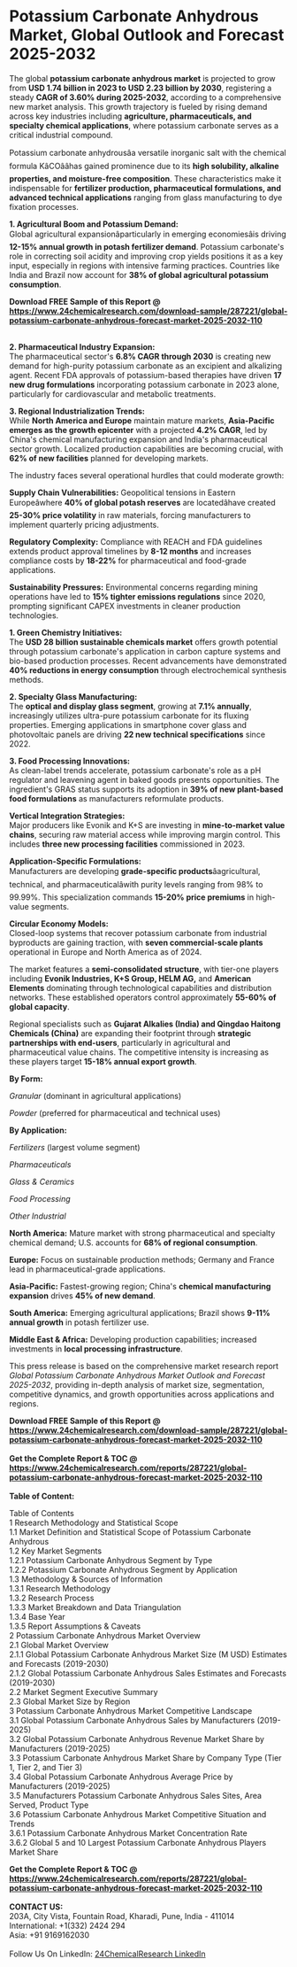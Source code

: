<h1>Potassium Carbonate Anhydrous Market, Global Outlook and Forecast 2025-2032</h1><p>The global <strong>potassium carbonate anhydrous market</strong> is projected to grow from <strong>USD 1.74 billion in 2023 to USD 2.23 billion by 2030</strong>, registering a steady <strong>CAGR of 3.60% during 2025-2032</strong>, according to a comprehensive new market analysis. This growth trajectory is fueled by rising demand across key industries including <strong>agriculture, pharmaceuticals, and specialty chemical applications</strong>, where potassium carbonate serves as a critical industrial compound.</p><p>Potassium carbonate anhydrousâa versatile inorganic salt with the chemical formula KâCOââhas gained prominence due to its <strong>high solubility, alkaline properties, and moisture-free composition</strong>. These characteristics make it indispensable for <strong>fertilizer production, pharmaceutical formulations, and advanced technical applications</strong> ranging from glass manufacturing to dye fixation processes.</p><p><strong>1. Agricultural Boom and Potassium Demand:</strong><br>
Global agricultural expansionâparticularly in emerging economiesâis driving <strong>12-15% annual growth in potash fertilizer demand</strong>. Potassium carbonate's role in correcting soil acidity and improving crop yields positions it as a key input, especially in regions with intensive farming practices. Countries like India and Brazil now account for <strong>38% of global agricultural potassium consumption</strong>.</p><div><b>Download FREE Sample of this Report @ 
            <a href="https://www.24chemicalresearch.com/download-sample/287221/global-potassium-carbonate-anhydrous-forecast-market-2025-2032-110">
            https://www.24chemicalresearch.com/download-sample/287221/global-potassium-carbonate-anhydrous-forecast-market-2025-2032-110</a></b></div><br><p><strong>2. Pharmaceutical Industry Expansion:</strong><br>
The pharmaceutical sector's <strong>6.8% CAGR through 2030</strong> is creating new demand for high-purity potassium carbonate as an excipient and alkalizing agent. Recent FDA approvals of potassium-based therapies have driven <strong>17 new drug formulations</strong> incorporating potassium carbonate in 2023 alone, particularly for cardiovascular and metabolic treatments.</p><p><strong>3. Regional Industrialization Trends:</strong><br>
While <strong>North America and Europe</strong> maintain mature markets, <strong>Asia-Pacific emerges as the growth epicenter</strong> with a projected <strong>4.2% CAGR</strong>, led by China's chemical manufacturing expansion and India's pharmaceutical sector growth. Localized production capabilities are becoming crucial, with <strong>62% of new facilities</strong> planned for developing markets.</p><p>The industry faces several operational hurdles that could moderate growth:</p><p><strong>Supply Chain Vulnerabilities:</strong> Geopolitical tensions in Eastern Europeâwhere <strong>40% of global potash reserves</strong> are locatedâhave created <strong>25-30% price volatility</strong> in raw materials, forcing manufacturers to implement quarterly pricing adjustments.</p><p><strong>Regulatory Complexity:</strong> Compliance with REACH and FDA guidelines extends product approval timelines by <strong>8-12 months</strong> and increases compliance costs by <strong>18-22%</strong> for pharmaceutical and food-grade applications.</p><p><strong>Sustainability Pressures:</strong> Environmental concerns regarding mining operations have led to <strong>15% tighter emissions regulations</strong> since 2020, prompting significant CAPEX investments in cleaner production technologies.</p><p><strong>1. Green Chemistry Initiatives:</strong><br>
The <strong>USD 28 billion sustainable chemicals market</strong> offers growth potential through potassium carbonate's application in carbon capture systems and bio-based production processes. Recent advancements have demonstrated <strong>40% reductions in energy consumption</strong> through electrochemical synthesis methods.</p><p><strong>2. Specialty Glass Manufacturing:</strong><br>
The <strong>optical and display glass segment</strong>, growing at <strong>7.1% annually</strong>, increasingly utilizes ultra-pure potassium carbonate for its fluxing properties. Emerging applications in smartphone cover glass and photovoltaic panels are driving <strong>22 new technical specifications</strong> since 2022.</p><p><strong>3. Food Processing Innovations:</strong><br>
As clean-label trends accelerate, potassium carbonate's role as a pH regulator and leavening agent in baked goods presents opportunities. The ingredient's GRAS status supports its adoption in <strong>39% of new plant-based food formulations</strong> as manufacturers reformulate products.</p><p><strong>Vertical Integration Strategies:</strong><br>
	Major producers like Evonik and K+S are investing in <strong>mine-to-market value chains</strong>, securing raw material access while improving margin control. This includes <strong>three new processing facilities</strong> commissioned in 2023.</p><p><strong>Application-Specific Formulations:</strong><br>
	Manufacturers are developing <strong>grade-specific products</strong>âagricultural, technical, and pharmaceuticalâwith purity levels ranging from 98% to 99.99%. This specialization commands <strong>15-20% price premiums</strong> in high-value segments.</p><p><strong>Circular Economy Models:</strong><br>
	Closed-loop systems that recover potassium carbonate from industrial byproducts are gaining traction, with <strong>seven commercial-scale plants</strong> operational in Europe and North America as of 2024.</p><p>The market features a <strong>semi-consolidated structure</strong>, with tier-one players including <strong>Evonik Industries, K+S Group, HELM AG,</strong> and <strong>American Elements</strong> dominating through technological capabilities and distribution networks. These established operators control approximately <strong>55-60% of global capacity</strong>.</p><p>Regional specialists such as <strong>Gujarat Alkalies (India) and Qingdao Haitong Chemicals (China)</strong> are expanding their footprint through <strong>strategic partnerships with end-users</strong>, particularly in agricultural and pharmaceutical value chains. The competitive intensity is increasing as these players target <strong>15-18% annual export growth</strong>.</p><p><strong>By Form:</strong></p><p><em>Granular</em> (dominant in agricultural applications)</p><p><em>Powder</em> (preferred for pharmaceutical and technical uses)</p><p><strong>By Application:</strong></p><p><em>Fertilizers</em> (largest volume segment)</p><p><em>Pharmaceuticals</em></p><p><em>Glass &amp; Ceramics</em></p><p><em>Food Processing</em></p><p><em>Other Industrial</em></p><p><strong>North America:</strong> Mature market with strong pharmaceutical and specialty chemical demand; U.S. accounts for <strong>68% of regional consumption</strong>.</p><p><strong>Europe:</strong> Focus on sustainable production methods; Germany and France lead in pharmaceutical-grade applications.</p><p><strong>Asia-Pacific:</strong> Fastest-growing region; China's <strong>chemical manufacturing expansion</strong> drives <strong>45% of new demand</strong>.</p><p><strong>South America:</strong> Emerging agricultural applications; Brazil shows <strong>9-11% annual growth</strong> in potash fertilizer use.</p><p><strong>Middle East &amp; Africa:</strong> Developing production capabilities; increased investments in <strong>local processing infrastructure</strong>.</p><p>This press release is based on the comprehensive market research report <em>Global Potassium Carbonate Anhydrous Market Outlook and Forecast 2025-2032</em>, providing in-depth analysis of market size, segmentation, competitive dynamics, and growth opportunities across applications and regions.</p><div><b>Download FREE Sample of this Report @ 
            <a href="https://www.24chemicalresearch.com/download-sample/287221/global-potassium-carbonate-anhydrous-forecast-market-2025-2032-110">
            https://www.24chemicalresearch.com/download-sample/287221/global-potassium-carbonate-anhydrous-forecast-market-2025-2032-110</a></b></div><br><div><b>Get the Complete Report & TOC @ 
            <a href="https://www.24chemicalresearch.com/reports/287221/global-potassium-carbonate-anhydrous-forecast-market-2025-2032-110">
            https://www.24chemicalresearch.com/reports/287221/global-potassium-carbonate-anhydrous-forecast-market-2025-2032-110</a></b></div><br>
            <b>Table of Content:</b><p>Table of Contents<br />
1 Research Methodology and Statistical Scope<br />
1.1 Market Definition and Statistical Scope of Potassium Carbonate Anhydrous<br />
1.2 Key Market Segments<br />
1.2.1 Potassium Carbonate Anhydrous Segment by Type<br />
1.2.2 Potassium Carbonate Anhydrous Segment by Application<br />
1.3 Methodology & Sources of Information<br />
1.3.1 Research Methodology<br />
1.3.2 Research Process<br />
1.3.3 Market Breakdown and Data Triangulation<br />
1.3.4 Base Year<br />
1.3.5 Report Assumptions & Caveats<br />
2 Potassium Carbonate Anhydrous Market Overview<br />
2.1 Global Market Overview<br />
2.1.1 Global Potassium Carbonate Anhydrous Market Size (M USD) Estimates and Forecasts (2019-2030)<br />
2.1.2 Global Potassium Carbonate Anhydrous Sales Estimates and Forecasts (2019-2030)<br />
2.2 Market Segment Executive Summary<br />
2.3 Global Market Size by Region<br />
3 Potassium Carbonate Anhydrous Market Competitive Landscape<br />
3.1 Global Potassium Carbonate Anhydrous Sales by Manufacturers (2019-2025)<br />
3.2 Global Potassium Carbonate Anhydrous Revenue Market Share by Manufacturers (2019-2025)<br />
3.3 Potassium Carbonate Anhydrous Market Share by Company Type (Tier 1, Tier 2, and Tier 3)<br />
3.4 Global Potassium Carbonate Anhydrous Average Price by Manufacturers (2019-2025)<br />
3.5 Manufacturers Potassium Carbonate Anhydrous Sales Sites, Area Served, Product Type<br />
3.6 Potassium Carbonate Anhydrous Market Competitive Situation and Trends<br />
3.6.1 Potassium Carbonate Anhydrous Market Concentration Rate<br />
3.6.2 Global 5 and 10 Largest Potassium Carbonate Anhydrous Players Market Share </p><div><b>Get the Complete Report & TOC @ 
            <a href="https://www.24chemicalresearch.com/reports/287221/global-potassium-carbonate-anhydrous-forecast-market-2025-2032-110">
            https://www.24chemicalresearch.com/reports/287221/global-potassium-carbonate-anhydrous-forecast-market-2025-2032-110</a></b></div><br><b>CONTACT US:</b><br>
            203A, City Vista, Fountain Road, Kharadi, Pune, India - 411014<br>
            International: +1(332) 2424 294<br>
            Asia: +91 9169162030 <br><br>
            Follow Us On LinkedIn: <a href="https://www.linkedin.com/company/24chemicalresearch/">24ChemicalResearch LinkedIn</a>